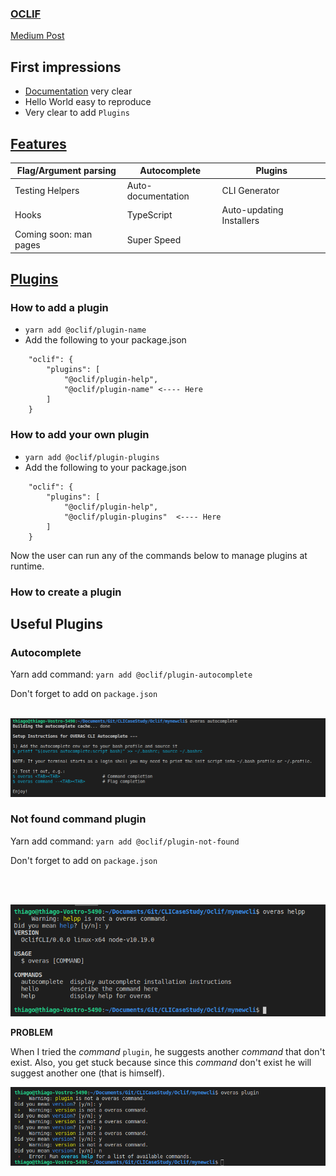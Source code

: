 ### [OCLIF](oclif.io)

[Medium Post](https://medium.com/adobetech/how-to-easily-create-clis-using-oclif-and-how-we-did-it-for-the-adobe-i-o-cli-e9eb888e9ec6)

## First impressions

- [Documentation](https://oclif.io/docs) very clear
- Hello World easy to reproduce
- Very clear to add `Plugins`

## [Features](https://oclif.io/docs/features)

| Flag/Argument parsing  | Autocomplete       | Plugins                    |
| ---------------------- |-------------       | ---------------------------|
| Testing Helpers        | Auto-documentation | CLI Generator              |
| Hooks                  | TypeScript         |   Auto-updating Installers |
| Coming soon: man pages | Super Speed        |                            |


## [Plugins](https://oclif.io/docs/plugins)

### How to add a plugin

- `yarn add @oclif/plugin-name`
- Add the following to your package.json 
```
    "oclif": {
        "plugins": [
            "@oclif/plugin-help",
            "@oclif/plugin-name" <---- Here
        ]
    }
```

### How to add your own plugin

- `yarn add @oclif/plugin-plugins`
- Add the following to your package.json 
```
    "oclif": {
        "plugins": [
            "@oclif/plugin-help",
            "@oclif/plugin-plugins"  <---- Here
        ]
    }
```
Now the user can run any of the commands below to manage plugins at runtime.

### How to create a plugin


## Useful Plugins

### Autocomplete
Yarn add command: `yarn add @oclif/plugin-autocomplete`

Don't forget to add on `package.json`
<br>
<br>

![](autocomplete.png)


### Not found command plugin
Yarn add command: `yarn add @oclif/plugin-not-found`

Don't forget to add on `package.json`

<br>
<br>

![](notfound.png)

**PROBLEM**

When I tried the *command* `plugin`, he suggests another *command* that don't exist. Also, you get stuck because since this *command* don't exist he will suggest another one (that is himself).

![](notfoundproblem.png)